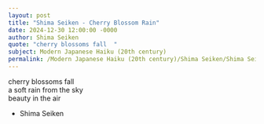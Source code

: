 ```yaml
---
layout: post
title: "Shima Seiken - Cherry Blossom Rain"
date: 2024-12-30 12:00:00 -0000
author: Shima Seiken
quote: "cherry blossoms fall  "
subject: Modern Japanese Haiku (20th century)
permalink: /Modern Japanese Haiku (20th century)/Shima Seiken/Shima Seiken - Cherry Blossom Rain
---
```


cherry blossoms fall  
a soft rain from the sky  
beauty in the air  



- Shima Seiken

